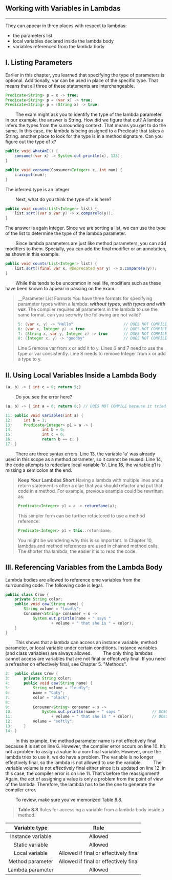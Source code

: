 ## Working with Variables in Lambdas
------------------------------------

They can appear in three places with respect to lambdas:
- the parameters list
- local variables declared inside the lambda body
- variables referenced from the lambda body

## I. Listing Parameters
Earlier in this chapter, you learned that specifying the type of parameters is optional. Additionally, var can be used 
in place of the specific type. That means that all three of these statements are interchangeable.
```java
Predicate<String> p = x -> true;
Predicate<String> p = (var x) -> true;
Predicate<String> p = (String x) -> true;
```
&emsp;&emsp;
The exam might ask you to identify the type of the lambda parameter. In our example, the answer is String. How did we 
figure that out? A lambda infers the types from the surrounding context. That means you get to do the same.
In this case, the lambda is being assigned to a Predicate that takes a String. another place to look for the type is 
in a method signature. 
Can you figure out the type of x?
```java
public void whatAmI() {
    consume((var x) -> System.out.println(x), 123);
}

public void consume(Consumer<Integer> c, int num) {
    c.accpet(num);
}
```
The inferred type is an Integer

&emsp;&emsp;
Next, what do you think the type of x is here?
```java
public void counts(List<Integer> list) {
    list.sort((var x var y) -> x.compareTo(y));
}
```
The answer is again Integer. Since we are sorting a list, we can use the type of the list to determine the type of the 
lambda parameter.

&emsp;&emsp;
Since lambda parameters are just like method parameters, you can add modifiers to them. Specially, you can add the final 
modifier or an annotation, as shown in this example:
```java
public void counts(List<Integer> list) {
    list.sort((final var x, @Deprecated var y) -> x.compareTo(y));    
}
```
&emsp;&emsp;
While this tends to be uncommon in real life, modifiers such as these have been known to appear in passing on the exam.

> __Parameter List Formats
> You have three formats for specifying parameter types within a lambda: ___without types, with types and with var___. 
> The compiler requires all parameters in the lambda to use the same format. can you see why the following are not
> valid?
> ```java
> 5: (var x, y) -> "Hello"                      // DOES NOT COMPILE
> 6: (var x, Integer y) -> true                 // DOES NOT COMPILE
> 7: (String x, var y, Integer z) -> true       // DOES NOT COMPILE
> 8: (Integer x, y) -> "goodby"                 // DOES NOT COMPILE
>```
> Line 5 remove var from x or add it to y.
> Lines 6 and 7 need to use the type or var consistently.
> Line 8 needs to remove Integer from x or add a type to y.

## II. Using Local Variables Inside a Lambda Body
```java
(a, b) -> { int c = 0; return 5;}
```

&emsp;&emsp;
Do you see the error here?
```java
(a, b) -> { int a = 0; return 0;} // DOES NOT COMPILE because it tried to redeclare a
```


```java
11: public void variables(int a) {
12:     int b = 1;
13:     Predicate<Integer> p1 = a -> {
14:             int b = 0;
15:             int c = 0;
16:             return b == c; }
17: }
```
&emsp;&emsp;
There are three syntax errors. 
Line 13, the variable 'a' was already used in this scope as a method parameter, so it cannot be reused.
Line 14, the code attempts to redeclare local variable 'b'.
Line 16, the variable p1 is missing a semicolon at the end.

> __Keep Your Lambdas Short__
> Having a lambda with multiple lines and a return statement is often a clue that you should refactor and put that 
> code in a method. For example, previous example could be rewritten as:
> ```java
> Predicate<Integer> p1 = a -> returnSame(a);
> ``` 
> This simpler form can be further refactored to use a method reference:
> ```java
> Predicate<Integer> p1 = this::returnSame;
> ```
> You might be wondering why this is so important. In Chapter 10, lambdas and method references are used in chained 
> method calls. The shorter tha lambda, the easier it is to read the code.

## III. Referencing Variables from the Lambda Body
Lambda bodies are allowed to reference ome variables from the surrounding code. The following code is legal.
```java
public class Crow {
    private String color;
    public void caw(String name) {
        String volume = "loudly";
        Consumer<String> consumer = s -> 
            System.out.println(name + " says "
                    + volume + " that she is " = color);
    }
}
```
&emsp;&emsp;
This shows that a lambda can access an instance variable, method parameter, or local variable under certain conditions. 
Instance variables (and class variables) are always allowed.
&emsp;&emsp;
The only thing lambdas cannot access are variables that are not final or effectively final. If you need a refresher 
on effectively final, see Chapter 5. "Methods".

```java
2:  public class Crow {
3:      private String color;
4:      public void caw(String name) {
5:          String volume = "loudly";
6:          name = "Caty";
7:          color = "black";
8:
9:          Consumer<String> consumer = s ->
10:             System.out.println(name + " says "              // DOES NOT COMPILE
11:                 + volume + " that she is " + color);        // DOES NOT COMPILE
12:         volume = "softly";
13:     }
14: }
```
&emsp;&emsp;
In this example, the method parameter name is not effectively final because it is set on line 6. However, the compiler 
error occurs on line 10. It’s not a problem to assign a value to a non-final variable. However, once the lambda tries 
to use it, we do have a problem. The variable is no longer effectively final, so the lambda is not allowed to use the 
variable.
&emsp;&emsp;
The variable volume is not effectively final either since it is updated on line 12. In this case, the compiler error is 
on line 11. That’s before the reassignment! Again, the act of assigning a value is only a problem from the point of 
view of the lambda. Therefore, the lambda has to be the one to generate the compiler error.

&emsp;&emsp;
To review, make sure you’ve memorized Table 8.8.
> __Table 8.8__ Rules for accessing a variable from a lambda body inside a method.

|   Variable type   |                 Rule                  |
|:-----------------:|:-------------------------------------:|
| Instance variable |                Allowed                |
|  Static variable  |                Allowed                |
|  Local variable   | Allowed if final or effectively final |
| Method parameter  | Allowed if final or effectively final |
| Lambda parameter  |                Allowed                |